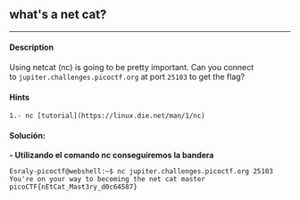 ## what's a net cat?
---
#### Description
Using netcat (nc) is going to be pretty important. Can you connect to `jupiter.challenges.picoctf.org` at port `25103` to get the flag?

#### Hints 
```
1.- nc [tutorial](https://linux.die.net/man/1/nc)
```

#### Solución:
**- Utilizando el comando nc conseguiremos la bandera**
```
Esraly-picoctf@webshell:~$ nc jupiter.challenges.picoctf.org 25103 
You're on your way to becoming the net cat master
picoCTF{nEtCat_Mast3ry_d0c64587}
```